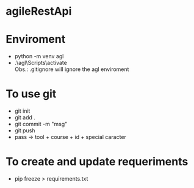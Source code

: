 # agileRestApi



# Enviroment
- python -m venv agl <br>
- .\agl\Scripts\activate <br>
Obs.: .gitignore will ignore the agl enviroment


# To use git
- git init
- git add .
- git commit -m "msg"
- git push
- pass -> tool + course + id + special caracter

# To create and update requeriments
- pip freeze > requirements.txt

